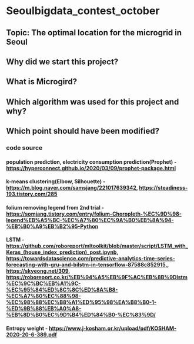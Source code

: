 # Seoulbigdata_contest_october

## Topic: The optimal location for the microgrid in Seoul

## Why did we start this project?


## What is Microgird?

## Which algorithm was used for this project and why?



## Which point should have been modified?


### code source
#### population prediction, electricity consumption prediction(Prophet) - https://hyperconnect.github.io/2020/03/09/prophet-package.html
#### k-means clustering(Elbow, Silhouette) - https://m.blog.naver.com/samsjang/221017639342, https://steadiness-193.tistory.com/285
#### folium removing legend from 2nd trial - https://somjang.tistory.com/entry/folium-Choropleth-%EC%9D%98-legend%EB%A5%BC-%EC%A7%80%EC%9A%B0%EB%8A%94-%EB%B0%A9%EB%B2%95-Python
#### LSTM - https://github.com/roboreport/mltoolkit/blob/master/script/LSTM_with_Keras_(house_index_prediction)_post.ipynb, https://towardsdatascience.com/predictive-analytics-time-series-forecasting-with-gru-and-bilstm-in-tensorflow-87588c852915,, https://skyeong.net/309, https://roboreport.co.kr/%EB%94%A5%EB%9F%AC%EB%8B%9Dlstm%EC%9C%BC%EB%A1%9C-%EC%95%84%ED%8C%8C%ED%8A%B8-%EC%A7%80%EC%88%98-%EC%98%88%EC%B8%A1%ED%95%98%EA%B8%B0-1-%ED%9B%88%EB%A0%A8-%EB%8D%B0%EC%9D%B4%ED%84%B0-%EC%83%9D/
#### Entropy weight - https://www.j-kosham.or.kr/upload/pdf/KOSHAM-2020-20-6-389.pdf
